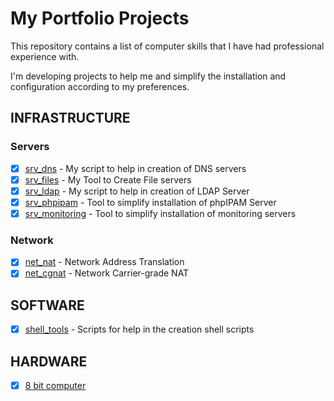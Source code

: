 # My Portfolio Projects

This repository contains a list of computer skills that I have had professional experience with.

I'm developing projects to help me and simplify the installation and configuration according to my preferences.

## INFRASTRUCTURE

### Servers

- [x] [srv_dns](https://github.com/rick0x00/srv_dns) - My script to help in creation of DNS servers
- [x] [srv_files](https://github.com/rick0x00/srv_files) - My Tool to Create File servers
- [x] [srv_ldap](https://github.com/rick0x00/srv_ldap) - My script to help in creation of LDAP Server
- [x] [srv_phpipam](https://github.com/rick0x00/srv_phpipam) - Tool to simplify installation of phpIPAM Server
- [x] [srv_monitoring](https://github.com/rick0x00/srv_monitoring) - Tool to simplify installation of monitoring servers

### Network

- [x] [net_nat](https://github.com/rick0x00/net_nat) - Network Address Translation
- [x] [net_cgnat](https://github.com/rick0x00/net_cgnat) - Network Carrier-grade NAT

## SOFTWARE

- [x] [shell_tools](https://github.com/rick0x00/shell_tools) - Scripts for help in the creation shell scripts

## HARDWARE

- [x] [8 bit computer](https://github.com/rick0x00/8bit-computer)
